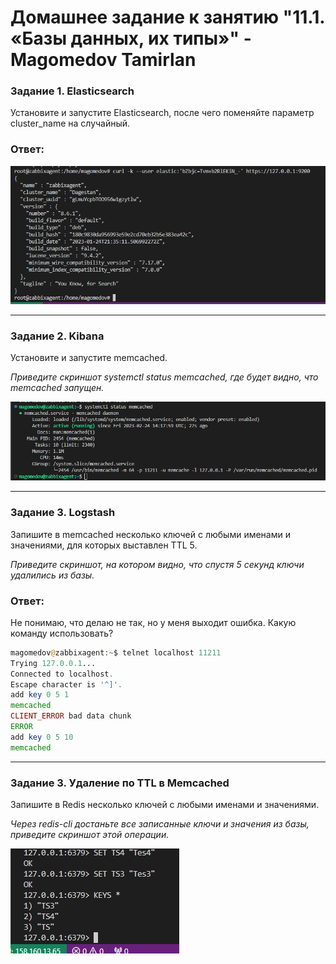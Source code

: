 # Домашнее задание к занятию "11.1. «Базы данных, их типы»" - Magomedov Tamirlan


### Задание 1. Elasticsearch

Установите и запустите Elasticsearch, после чего поменяйте параметр cluster_name на случайный.

### Ответ:

![скриншот](https://github.com/timurmakhovsky/gitlab-hm/blob/main/img/2023-02-25113213.png)

---

### Задание 2. Kibana

Установите и запустите memcached.

*Приведите скриншот systemctl status memcached, где будет видно, что memcached запущен.*

![скриншот](https://github.com/timurmakhovsky/gitlab-hm/blob/main/img/20230224171845.png)

---

### Задание 3. Logstash

Запишите в memcached несколько ключей с любыми именами и значениями, для которых выставлен TTL 5.

*Приведите скриншот, на котором видно, что спустя 5 секунд ключи удалились из базы.*

### Ответ:

Не понимаю, что делаю не так, но у меня выходит ошибка. Какую команду использовать? 

```php
magomedov@zabbixagent:~$ telnet localhost 11211
Trying 127.0.0.1...
Connected to localhost.
Escape character is '^]'.
add key 0 5 1
memcached
CLIENT_ERROR bad data chunk
ERROR
add key 0 5 10
memcached
```
---

### Задание 3. Удаление по TTL в Memcached

Запишите в Redis несколько ключей с любыми именами и значениями.

*Через redis-cli достаньте все записанные ключи и значения из базы, приведите скриншот этой операции.*

![скриншот](https://github.com/timurmakhovsky/gitlab-hm/blob/main/img/2023-02-25104706.png)